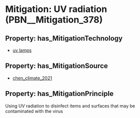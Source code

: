 # Mitigation: __UV radiation__ (PBN__Mitigation_378)

## Property: has_MitigationTechnology

* [uv lamps](../Technology/PBN__Technology_3193)

## Property: has_MitigationSource

* [chen_climate_2021](../Article/PBN__Article_145)

## Property: has_MitigationPrinciple

Using UV radiation to disinfect items and surfaces that may be contaminated with the virus

